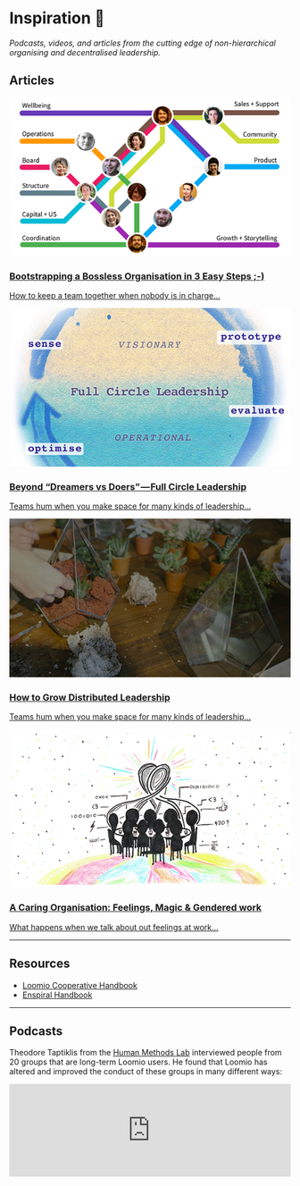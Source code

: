 # Inspiration 🚀

*Podcasts, videos, and articles from the cutting edge of non-hierarchical organising and decentralised leadership.*

## Articles



<!-- <a href="six_circles.html">
  <div class="media-tile">
    <img src="https://i.imgur.com/w6JzH1k.png">
    <h3>6 Circles For a Collaborative Group That Works</h3>
    <p>Lessons from 5 years working in non-hierarchical groups...</p>
  </div>
</a> -->

<a href="https://medium.com/enspiral-tales/bootstrapping-a-bossless-organisation-in-3-easy-steps-afc653e8f5e6#.wdnoa4f4x">
  <div class="media-tile">
    <img src="img/bootstrapping-bossless-organisation.png">
    <h3>Bootstrapping a Bossless Organisation in 3 Easy Steps ;-)</h3>
    <p>How to keep a team together when nobody is in charge...</p>
  </div>
</a>

<a href="https://medium.com/enspiral-tales/beyond-dreamers-vs-doers-full-circle-leadership-869557da1248#.4h7ilp3w4">
  <div class="media-tile">
    <img src="img/full-circle-leadership.jpeg">
    <h3>Beyond “Dreamers vs Doers” — Full Circle Leadership</h3>
    <p>Teams hum when you make space for many kinds of leadership...</p>
  </div>
</a>

<a href="https://medium.com/enspiral-tales/how-to-grow-distributed-leadership-7f6b25f0361c">
  <div class="media-tile">
    <img src="img/grow-distributed-leadership.jpeg">
    <h3>How to Grow Distributed Leadership</h3>
    <p>Teams hum when you make space for many kinds of leadership...</p>
  </div>
</a>

<a href="https://medium.com/enspiral-tales/a-caring-organisation-5319f81c420f#.sqwbtbqwt">
  <div class="media-tile">
    <img src="img/a-caring-organisation.png">
    <h3>A Caring Organisation: Feelings, Magic & Gendered work</h3>
    <p>What happens when we talk about out feelings at work...</p>
  </div>
</a>

---

## Resources

* [Loomio Cooperative Handbook](http://loomio.coop)
* [Enspiral Handbook](http://handbook.enspiral.com)

---

## Podcasts

Theodore Taptiklis from the [Human Methods Lab](https://humanmethodslab.org/) interviewed people from 20 groups that are long-term Loomio users. He found that Loomio has altered and improved the conduct of these groups in many different ways:

<iframe width="100%" height="166" scrolling="no" frameborder="no" src="https://w.soundcloud.com/player/?url=https%3A//api.soundcloud.com/tracks/237611556&amp;color=ff5500"></iframe>